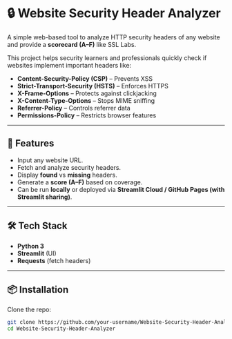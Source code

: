 # 🔒 Website Security Header Analyzer

A simple web-based tool to analyze HTTP security headers of any website and provide a **scorecard (A–F)** like SSL Labs.  

This project helps security learners and professionals quickly check if websites implement important headers like:

- **Content-Security-Policy (CSP)** – Prevents XSS  
- **Strict-Transport-Security (HSTS)** – Enforces HTTPS  
- **X-Frame-Options** – Protects against clickjacking  
- **X-Content-Type-Options** – Stops MIME sniffing  
- **Referrer-Policy** – Controls referrer data  
- **Permissions-Policy** – Restricts browser features  

---

## 🚀 Features
- Input any website URL.  
- Fetch and analyze security headers.  
- Display **found** vs **missing** headers.  
- Generate a **score (A–F)** based on coverage.  
- Can be run **locally** or deployed via **Streamlit Cloud / GitHub Pages (with Streamlit sharing)**.  

---

## 🛠️ Tech Stack
- **Python 3**  
- **Streamlit** (UI)  
- **Requests** (fetch headers)  

---

## 📦 Installation
Clone the repo:
```bash
git clone https://github.com/your-username/Website-Security-Header-Analyzer.git
cd Website-Security-Header-Analyzer
